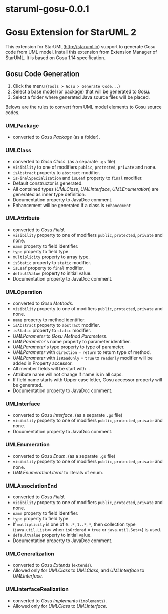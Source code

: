 # staruml-gosu-0.0.1
Gosu Extension for StarUML 2
============================

This extension for StarUML(http://staruml.io) support to generate Gosu code from UML model. Install this extension from Extension Manager of StarUML. It is based on Gosu 1.14 specification.

Gosu Code Generation
--------------------

1. Click the menu (`Tools > Gosu > Generate Code...`)
2. Select a base model (or package) that will be generated to Gosu.
3. Select a folder where generated Java source files will be placed.

Belows are the rules to convert from UML model elements to Gosu source codes.

### UMLPackage

* converted to _Gosu Package_ (as a folder).

### UMLClass

* converted to _Gosu Class_. (as a separate `.gs` file)
* `visibility` to one of modifiers `public`, `protected`, `private` and none.
* `isAbstract` property to `abstract` modifier.
* `isFinalSpecialization` and `isLeaf` property to `final` modifier.
* Default constructor is generated.
* All contained types (_UMLClass_, _UMLInterface_, _UMLEnumeration_) are generated as inner type definition.
* Documentation property to JavaDoc comment.
* Enhancement will be generated if a class is `Enhancement`

### UMLAttribute

* converted to _Gosu Field_.
* `visibility` property to one of modifiers `public`, `protected`, `private` and none.
* `name` property to field identifier.
* `type` property to field type.
* `multiplicity` property to array type.
* `isStatic` property to `static` modifier.
* `isLeaf` property to `final` modifier.
* `defaultValue` property to initial value.
* Documentation property to JavaDoc comment.

### UMLOperation

* converted to _Gosu Methods_.
* `visibility` property to one of modifiers `public`, `protected`, `private` and none.
* `name` property to method identifier.
* `isAbstract` property to `abstract` modifier.
* `isStatic` property to `static` modifier.
* _UMLParameter_ to _Gosu Method Parameters_.
* _UMLParameter_'s name property to parameter identifier.
* _UMLParameter_'s type property to type of parameter.
* _UMLParameter_ with `direction` = `return` to return type of method.
* _UMLParameter_ with `isReadOnly` = `true` to `readonly` modifier will be added in Property accessor.
* All member fields will be start with `_`.
* Attribute name will not change if name is in all caps.
* If field name starts with Upper case letter, Gosu accessor property will be generated.
* Documentation property to JavaDoc comment.

### UMLInterface

* converted to _Gosu Interface_.  (as a separate `.gs` file)
* `visibility` property to one of modifiers `public`, `protected`, `private` and none.
* Documentation property to JavaDoc comment.

### UMLEnumeration

* converted to _Gosu Enum_.  (as a separate `.gs` file)
* `visibility` property to one of modifiers `public`, `protected`, `private` and none.
* _UMLEnumerationLiteral_ to literals of enum.

### UMLAssociationEnd

* converted to _Gosu Field_.
* `visibility` property to one of modifiers `public`, `protected`, `private` and none.
* `name` property to field identifier.
* `type` property to field type.
* If `multiplicity` is one of `0..*`, `1..*`, `*`, then collection type (`java.util.List<>` when `isOrdered` = `true` or `java.util.Set<>`) is used.
* `defaultValue` property to initial value.
* Documentation property to JavaDoc comment.

### UMLGeneralization

* converted to _Gosu Extends_ (`extends`).
* Allowed only for _UMLClass_ to _UMLClass_, and _UMLInterface_ to _UMLInterface_.

### UMLInterfaceRealization

* converted to _Gosu Implements_ (`implements`).
* Allowed only for _UMLClass_ to _UMLInterface_.

